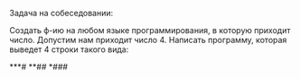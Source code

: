 Задача на собеседовании:

Создать ф-ию на любом языке программирования, в которую приходит число.
Допустим нам приходит число 4.
Написать программу, которая выведет 4 строки такого вида:

***#
**##
*###
####